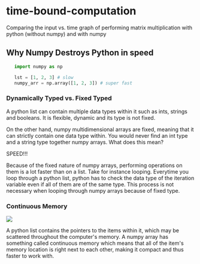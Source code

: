 # time-bound-computation

Comparing the input vs. time graph of performing matrix multiplication with python (without numpy) and with numpy

## Why Numpy Destroys Python in speed

```python
   import numpy as np

   lst = [1, 2, 3] # slow
   numpy_arr = np.array([1, 2, 3]) # super fast

```

### Dynamically Typed vs. Fixed Typed

A python list can contain multiple data types within it such as ints, strings and
booleans. It is flexible, dynamic and its type is not fixed.

On the other hand, numpy multidimensional arrays are fixed, meaning that it can
strictly contain one data type within. You would never find an int type and a string type together numpy arrays. What does this mean?

SPEED!!!

Because of the fixed nature of numpy arrays, performing operations on them is a lot faster than on a list. Take for instance looping. Everytime you loop through a python list, python has to check the data type of the iteration variable even if all of them are of the same type. This process is not necessary when looping through numpy arrays because of fixed type.

### Continuous Memory

![](https://www.stechies.com/userfiles/images/numpyint-4.jpg)

A python list contains the pointers to the items within it, which may be scattered throughout the computer's memory. A numpy array has something called continuous memory which means that all of the item's memory location is right next to each other, making it compact and thus faster to work with.
